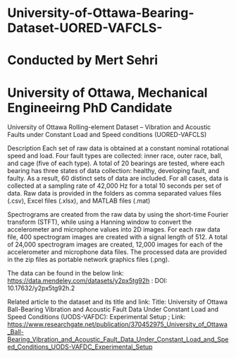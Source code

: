 # University-of-Ottawa-Bearing-Dataset-UORED-VAFCLS-
# Conducted by Mert Sehri
# University of Ottawa, Mechanical Engineeirng PhD Candidate
University of Ottawa Rolling-element Dataset – Vibration and Acoustic Faults under Constant Load and Speed conditions (UORED-VAFCLS)

Description
Each set of raw data is obtained at a constant nominal rotational speed and load. Four fault types are collected: inner race, outer race, ball, and cage (five of each type). A total of 20 bearings are tested, where each bearing has three states of data collection: healthy, developing fault, and faulty. As a result, 60 distinct sets of data are included. For all cases, data is collected at a sampling rate of 42,000 Hz for a total 10 seconds per set of data. Raw data is provided in the folders as comma separated values files (.csv), Excel files (.xlsx), and MATLAB files (.mat)

Spectrograms are created from the raw data by using the short-time Fourier transform (STFT), while using a Hanning window to convert the accelerometer and microphone values into 2D images. For each raw data file, 400 spectrogram images are created with a signal length of 512. A total of 24,000 spectrogram images are created, 12,000 images for each of the accelerometer and microphone data files. The processed data are provided in the zip files as portable network graphics files (.png).

The data can be found in the below link:
https://data.mendeley.com/datasets/y2px5tg92h :
DOI: 10.17632/y2px5tg92h.2

Related article to the dataset and its title and link:
Title: 
University of Ottawa Ball-Bearing Vibration and Acoustic Fault Data Under Constant Load and Speed Conditions (UODS-VAFDC): Experimental Setup ;
Link:
https://www.researchgate.net/publication/370452975_University_of_Ottawa_Ball-Bearing_Vibration_and_Acoustic_Fault_Data_Under_Constant_Load_and_Speed_Conditions_UODS-VAFDC_Experimental_Setup
